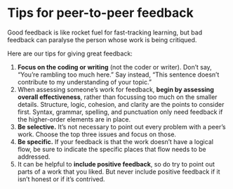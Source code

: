 # Tips for peer-to-peer feedback

Good feedback is like rocket fuel for fast-tracking learning, but bad feedback can paralyse the person whose work is being critiqued.

Here are our tips for giving great feedback:
1. **Focus on the coding or writing** (not the coder or writer). Don’t say, “You’re rambling too much here.” Say instead, “This sentence doesn’t contribute to my understanding of your topic.”
2. When assessing someone’s work for feedback, **begin by assessing overall effectiveness**, rather than focussing too much on the smaller details. Structure, logic, cohesion, and clarity are the points to consider first. Syntax, grammar, spelling, and punctuation only need feedback if the higher-order elements are in place.
3. **Be selective.** It’s not necessary to point out every problem with a peer’s work. Choose the top three issues and focus on those.
4. **Be specific.** If your feedback is that the work doesn’t have a logical flow, be sure to indicate the specific places that flow needs to be addressed.
5. It can be helpful to **include positive feedback**, so do try to point out parts of a work that you liked. But never include positive feedback if it isn’t honest or if it’s contrived.
